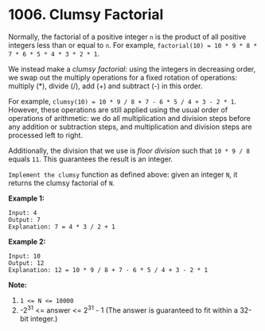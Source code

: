 # 1006. Clumsy Factorial

Normally, the factorial of a positive integer `n` is the product of all positive integers less than or equal to `n`. For example, `factorial(10) = 10 * 9 * 8 * 7 * 6 * 5 * 4 * 3 * 2 * 1`.

We instead make a *clumsy factorial:* using the integers in decreasing order, we swap out the multiply operations for a fixed rotation of operations: multiply (*), divide (/), add (+) and subtract (-) in this order.

For example, `clumsy(10) = 10 * 9 / 8 + 7 - 6 * 5 / 4 + 3 - 2 * 1`. However, these operations are still applied using the usual order of operations of arithmetic: we do all multiplication and division steps before any addition or subtraction steps, and multiplication and division steps are processed left to right.

Additionally, the division that we use is *floor division* such that `10 * 9 / 8` equals `11`. This guarantees the result is an integer.

`Implement the clumsy` function as defined above: given an integer `N`, it returns the clumsy factorial of `N`.

 

**Example 1:**

```
Input: 4
Output: 7
Explanation: 7 = 4 * 3 / 2 + 1
```

**Example 2:**

```
Input: 10
Output: 12
Explanation: 12 = 10 * 9 / 8 + 7 - 6 * 5 / 4 + 3 - 2 * 1
```

 

**Note:**

1. `1 <= N <= 10000`
2. -2<sup>31</sup> <= answer <= 2<sup>31</sup> - 1 (The answer is guaranteed to fit within a 32-bit integer.)